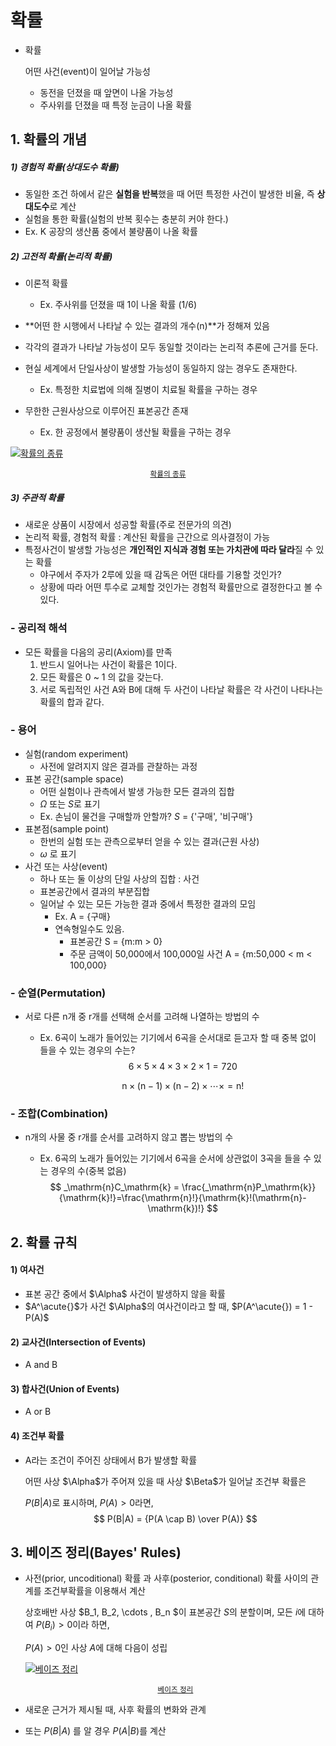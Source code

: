 # 확률

* 확률

  어떤 사건(event)이 일어날 가능성

  * 동전을 던졌을 때 앞면이 나올 가능성
  * 주사위를 던졌을 때 특정 눈금이 나올 확률
  
  

## 1. 확률의 개념

##### 1) 경험적 확률(상대도수 확률)

* 동일한 조건 하에서 같은 **실험을 반복**했을 때 어떤 특정한 사건이 발생한 비율, 즉 **상대도수**로 계산
* 실험을 통한 확률(실험의 반복 횟수는 충분히 커야 한다.)
* Ex. K 공장의 생산품 중에서 불량품이 나올 확률



##### 2) 고전적 확률(논리적 확률)

* 이론적 확률
  * Ex. 주사위를 던졌을 때 1이 나올 확률 (1/6)

* **어떤 한 시행에서 나타날 수 있는 결과의 개수(n)**가 정해져 있음
* 각각의 결과가 나타날 가능성이 모두 동일할 것이라는 논리적 추론에 근거를 둔다.
* 현실 세계에서 단일사상이 발생할 가능성이 동일하지 않는 경우도 존재한다.
  * Ex. 특정한 치료법에 의해 질병이 치료될 확률을 구하는 경우

* 무한한 근원사상으로 이루어진 표본공간 존재
  * Ex. 한 공정에서 불량품이 생산될 확률을 구하는 경우

[![확률의 종류](https://blog.kakaocdn.net/dn/Tl9Xn/btqy0RCoSmU/S2khprcFEfhz1kyM3ewul0/img.png)](https://blog.kakaocdn.net/dn/Tl9Xn/btqy0RCoSmU/S2khprcFEfhz1kyM3ewul0/img.png)

<center><small><a href='https://jinnnii.tistory.com/7'>확률의 종류</a></small></center>

##### 3) 주관적 확률

* 새로운 상품이 시장에서 성공할 확률(주로 전문가의 의견)
* 논리적 확률, 경험적 확률 : 계산된 확률을 근간으로 의사결정이 가능
* 특정사건이 발생할 가능성은 **개인적인 지식과 경험 또는 가치관에 따라 달라**질 수 있는 확률
  * 야구에서 주자가 2루에 있을 때 감독은 어떤 대타를 기용할 것인가?
  * 상황에 따라 어떤 투수로 교체할 것인가는 경험적 확률만으로 결정한다고 볼 수 있다.



### - 공리적 해석

* 모든 확률을 다음의 공리(Axiom)를 만족
  1. 반드시 일어나는 사건이 확률은 1이다.
  2. 모든 확률은 0 ~ 1 의 값을 갖는다.
  3. 서로 독립적인 사건 A와 B에 대해 두 사건이 나타날 확률은 각 사건이 나타나는 확률의 합과 같다.

### - 용어

* 실험(random experiment)
  * 사전에 알려지지 않은 결과를 관찰하는 과정
* 표본 공간(sample space)
  * 어떤 실험이나 관측에서 발생 가능한 모든 결과의 집합
  * $\Omega$ 또는 $S$로 표기
  * Ex. 손님이 물건을 구매할까 안할까? $S$ = {'구매', '비구매'}
* 표본점(sample point)
  * 한번의 실험 또는 관측으로부터 얻을 수 있는 결과(근원 사상)
  * $\omega$ 로 표기
* 사건 또는 사상(event)
  * 하나 또는 둘 이상의 단일 사상의 집합 : 사건
  * 표본공간에서 결과의 부분집합
  * 일어날 수 있는 모든 가능한 결과 중에서 특정한 결과의 모임
    * Ex. A = {구매}
    * 연속형일수도 있음.
      * 표본공간 S = {m:m > 0}
      * 주문 금액이 50,000에서 100,000일 사건 A = {m:50,000 < m < 100,000}

### - 순열(Permutation)

* 서로 다른 n개 중 r개를 선택해 순서를 고려해 나열하는 방법의 수

  * Ex. 6곡이 노래가 들어있는 기기에서 6곡을 순서대로 듣고자 할 때 중복 없이 들을 수 있는 경우의 수는?
    $$
    6 \times 5 \times 4 \times 3 \times 2 \times 1 = 720
    $$

    $$
    \mathrm{n} \times (\mathrm{n} - 1) \times (\mathrm{n} - 2) \times \cdots \times = \mathrm{n}!
    $$

    

### - 조합(Combination)

* n개의 사물 중 r개를 순서를 고려하지 않고 뽑는 방법의 수

  * Ex. 6곡의 노래가 들어있는 기기에서 6곡을 순서에 상관없이 3곡을 들을 수 있는 경우의 수(중복 없음)
    $$
    _\mathrm{n}C_\mathrm{k} = \frac{_\mathrm{n}P_\mathrm{k}}{\mathrm{k}!}=\frac{\mathrm{n}!}{\mathrm{k}!(\mathrm{n}-\mathrm{k})!}
    $$
    



## 2. 확률 규칙

#### 1) 여사건

* 표본 공간 중에서 $\Alpha$ 사건이 발생하지 않을 확률
* $A^\acute{}$가 사건 $\Alpha$의 여사건이라고 할 때, $P(A^\acute{}) = 1 - P(A)$



#### 2) 교사건(Intersection of Events)

* A and B



#### 3) 합사건(Union of Events)

* A or B



#### 4) 조건부 확률

* A라는 조건이 주어진 상태에서 B가 발생할 확률

  어떤 사상 $\Alpha$가 주어져 있을 때 사상 $\Beta$가 일어날 조건부 확률은

   $P(B|A)$로 표시하며, $P(A) > 0$라면, 
  $$
  P(B|A) = {P(A \cap B) \over P(A)}
  $$
  

  

## 3. 베이즈 정리(Bayes' Rules)

* 사전(prior, uncoditional) 확률 과 사후(posterior, conditional) 확률 사이의 관계를 조건부확률을 이용해서 계산

  상호배반 사상 $B_1, B_2, \cdots , B_n $이 표본공간 $S$의 분할이며, 모든 $i$에 대하여 $P(B_i) > 0$이라 하면, 

  $P(A)>0$인 사상 $A$에 대해 다음이 성립

  [![베이즈 정리](https://raw.githubusercontent.com/angeloyeo/angeloyeo.github.io/master/pics/2020-01-09-Bayes_rule/pic1.png)](https://raw.githubusercontent.com/angeloyeo/angeloyeo.github.io/master/pics/2020-01-09-Bayes_rule/pic1.png)

  <center><small><a href='https://angeloyeo.github.io/2020/01/09/Bayes_rule.html'>베이즈 정리</a></small></center>

* 새로운 근거가 제시될 때, 사후 확률의 변화와 관계
* 또는 $P(B|A)$ 를 알 경우 $P(A|B)$를 계산